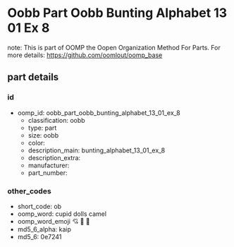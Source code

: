 # Oobb Part Oobb Bunting Alphabet 13 01 Ex 8  

note: This is part of OOMP the Oopen Organization Method For Parts. For more details: https://github.com/oomlout/oomp_base

##  part details





### id
* oomp_id: oobb_part_oobb_bunting_alphabet_13_01_ex_8
  * classification: oobb
  * type: part
  * size: oobb
  * color: 
  * description_main: bunting_alphabet_13_01_ex_8
  * description_extra: 
  * manufacturer: 
  * part_number: 

### other_codes
* short_code: ob
* oomp_word: cupid dolls camel
* oomp_word_emoji :cupid: :dolls: :camel:
* md5_6_alpha: kaip
* md5_6: 0e7241